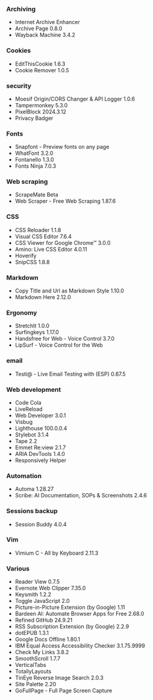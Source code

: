 ### Archiving
* Internet Archive Enhancer
* Archive Page 0.8.0
* Wayback Machine 3.4.2
### Cookies
* EditThisCookie 1.6.3
* Cookie Remover 1.0.5
### security
* Moesif Origin/CORS Changer & API Logger 1.0.6
* Tampermonkey 5.3.0
* PixelBlock 2024.3.12
* Privacy Badger
### Fonts
* Snapfont - Preview fonts on any page
* WhatFont 3.2.0
* Fontanello 1.3.0
* Fonts Ninja 7.0.3
### Web scraping
* ScrapeMate Beta
* Web Scraper - Free Web Scraping 1.87.6
### CSS
* CSS Reloader 1.1.8
* Visual CSS Editor 7.6.4
* CSS Viewer for Google Chrome™ 3.0.0
* Amino: Live CSS Editor 4.0.11
* Hoverify
* SnipCSS 1.8.8
### Markdown
* Copy Title and Url as Markdown Style 1.10.0
* Markdown Here 2.12.0
### Ergonomy
* StretchIt 1.0.0
* Surfingkeys 1.17.0
* Handsfree for Web - Voice Control 3.7.0
* LipSurf - Voice Control for the Web
### email
* Testi@ - Live Email Testing with (ESP) 0.67.5
### Web development
* Code Cola
* LiveReload
* Web Developer 3.0.1
* Visbug
* Lighthouse 100.0.0.4
* Stylebot 3.1.4
* Tape 2.2
* Emmet Re:view 2.1.7
* ARIA DevTools 1.4.0
* Responsively Helper
### Automation
* Automa 1.28.27
* Scribe: AI Documentation, SOPs & Screenshots 2.4.6
### Sessions backup
* Session Buddy 4.0.4
### Vim
* Vimium C - All by Keyboard 2.11.3
### Various
* Reader View 0.7.5
* Evernote Web Clipper 7.35.0
* Keysmith 1.2.2
* Toggle JavaScript 2.0
* Picture-in-Picture Extension (by Google) 1.11
* Bardeen AI: Automate Browser Apps for Free 2.68.0
* Refined GitHub 24.9.21
* RSS Subscription Extension (by Google) 2.2.9
* dotEPUB 1.3.1
* Google Docs Offline 1.80.1
* IBM Equal Access Accessibility Checker 3.1.75.9999
* Check My Links 3.8.2
* SmoothScroll 1.7.7
* VerticalTabs
* TotallyLayouts
* TinEye Reverse Image Search 2.0.3
* Site Palette 2.20
* GoFullPage - Full Page Screen Capture
